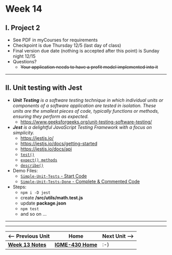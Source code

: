 # Week 14


## I. Project 2
- See PDF in myCourses for requirements
- Checkpoint is due Thursday 12/5 (last day of class)
- Final version due date (nothing is accepted after this point) is Sunday night 12/15
- Questions?
  - ~~Your application needs to have a profit model implemented into it~~

---

## II. Unit testing with Jest

- ***Unit Testing** is a software testing technique in which individual units or components of a software application are tested in isolation. These units are the smallest pieces of code, typically functions or methods, ensuring they perform as expected.*
  - https://www.geeksforgeeks.org/unit-testing-software-testing/
- ***Jest** is a delightful JavaScript Testing Framework with a focus on simplicity.*
  - https://jestjs.io/
  - https://jestjs.io/docs/getting-started
  - https://jestjs.io/docs/api
  - [`test()`](https://jestjs.io/docs/api#testname-fn-timeout)
  - [`expect() methods`](https://jestjs.io/docs/expect)
  - [`describe()`](https://jestjs.io/docs/api#describename-fn)
- Demo Files:
  - [`Simple-Unit-Tests` - Start Code](https://github.com/IGM-RichMedia-at-RIT/Simple-Unit-Tests)
  - [`Simple-Unit-Tests-Done` - Complete & Commented Code](https://github.com/IGM-RichMedia-at-RIT/Simple-Unit-Tests-Done)
- Steps:
  - `npm i -D jest`
  - create **/src/utils/math.test.js**
  - update **package.json**
  - `npm test`
  - and so on ...

---
---

| <-- Previous Unit | Home | Next Unit -->
| --- | --- | --- 
|   [**Week 13 Notes**](13.md)  |  [**IGME-430 Home**](../) | :-)
